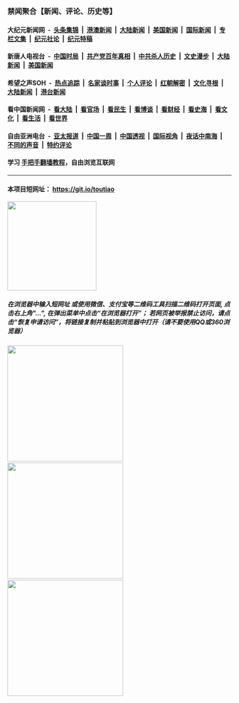 ### 禁闻聚合【新闻、评论、历史等】

#### 大纪元新闻网 &nbsp;-&nbsp; [头条集锦](indexes/E头条集锦.md?t=02240801) &nbsp;|&nbsp; [港澳新闻](indexes/E港澳新闻.md?t=02240801)  &nbsp;|&nbsp; [大陆新闻](indexes/E大陆新闻.md?t=02240801) &nbsp;|&nbsp; [美国新闻](indexes/E美国新闻.md?t=02240801) &nbsp;|&nbsp; [国际新闻](indexes/E国际新闻.md?t=02240801) &nbsp;|&nbsp; [专栏文集](indexes/E专栏文集.md?t=02240801) &nbsp;|&nbsp; [纪元社论](indexes/E纪元社论.md?t=02240801) &nbsp;|&nbsp; [纪元特稿](indexes/E纪元特稿.md?t=02240801) 

#### 新唐人电视台 &nbsp;-&nbsp; [中国时局](indexes/N中国时局.md?t=02240801) &nbsp;|&nbsp; [共产党百年真相](indexes/N共产党百年真相.md?t=02240801) &nbsp;|&nbsp; [中共杀人历史](indexes/N中共杀人历史.md?t=02240801) &nbsp;|&nbsp; [文史漫步](indexes/N文史漫步.md?t=02240801) &nbsp;|&nbsp; [大陆新闻](indexes/N大陆新闻.md?t=02240801) &nbsp;|&nbsp; [美国新闻](indexes/N美国新闻.md?t=02240801)

#### 希望之声SOH &nbsp;-&nbsp; [热点追踪](indexes/H热点追踪.md?t=02240801) &nbsp;|&nbsp; [名家谈时事](indexes/H名家谈时事.md?t=02240801) &nbsp;|&nbsp; [个人评论](indexes/H个人评论.md?t=02240801)  &nbsp;|&nbsp; [红朝解密](indexes/H红朝解密.md?t=02240801) &nbsp;|&nbsp; [文化寻根](indexes/H文化寻根.md?t=02240801) &nbsp;|&nbsp; [大陆新闻](indexes/H大陆新闻.md?t=02240801) &nbsp;|&nbsp; [港台新闻](indexes/H港台新闻.md?t=02240801)

#### 看中国新闻网 &nbsp;-&nbsp; [看大陆](indexes/S看大陆.md?t=02240801) &nbsp;|&nbsp; [看官场](indexes/S看官场.md?t=02240801) &nbsp;|&nbsp; [看民生](indexes/S看民生.md?t=02240801)  &nbsp;|&nbsp; [看博谈](indexes/S看博谈.md?t=02240801) &nbsp;|&nbsp; [看财经](indexes/S看财经.md?t=02240801) &nbsp;|&nbsp; [看史海](indexes/S看史海.md?t=02240801) &nbsp;|&nbsp; [看文化](indexes/S看文化.md?t=02240801) &nbsp;|&nbsp; [看生活](indexes/S看生活.md?t=02240801) &nbsp;|&nbsp; [看世界](indexes/S看世界.md?t=02240801)

#### 自由亚洲电台 &nbsp;-&nbsp; [亚太报道](indexes/R亚太报道.md?t=02240801) &nbsp;|&nbsp; [中国一周](indexes/R中国一周.md?t=02240801) &nbsp;|&nbsp; [中国透视](indexes/R中国透视.md?t=02240801)  &nbsp;|&nbsp; [国际视角](indexes/R国际视角.md?t=02240801) &nbsp;|&nbsp; [夜话中南海](indexes/R夜话中南海.md?t=02240801) &nbsp;|&nbsp; [不同的声音](indexes/R不同的声音.md?t=02240801) &nbsp;|&nbsp; [特约评论](indexes/R特约评论.md?t=02240801)

#### 学习 [手把手翻墙教程](https://github.com/gfw-breaker/guides/wiki)，自由浏览互联网

----

#### 本项目短网址： https://git.io/toutiao
<img src="https://raw.githubusercontent.com/gfw-breaker/banned-news/master/scripts/img/qr.png" width="200px"/>  

##### 在浏览器中输入短网址 或使用微信、支付宝等二维码工具扫描二维码打开页面, 点击右上角"...", 在弹出菜单中点击“在浏览器打开”； 若网页被举报禁止访问，请点击“恢复申请访问”，将链接复制并粘贴到浏览器中打开（请不要使用QQ或360浏览器）

<img src="https://raw.githubusercontent.com/gfw-breaker/banned-news/master/scripts/img/1.png" width="260px"/> &nbsp; <img src="https://raw.githubusercontent.com/gfw-breaker/banned-news/master/scripts/img/2.png" width="260px"/> &nbsp; <img src="https://raw.githubusercontent.com/gfw-breaker/banned-news/master/scripts/img/3.png" width="260px"/>
